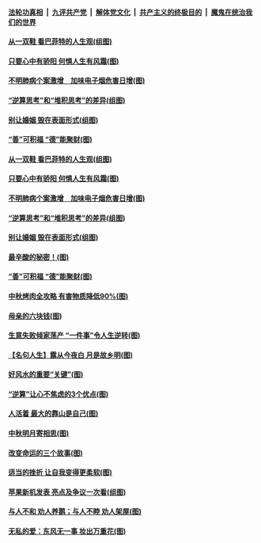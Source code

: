 ####  [法轮功真相](../../../../basic/blob/master/README.md?t=09141726) &nbsp;|&nbsp; [九评共产党](../../../../9ping.md/blob/master/README.md?t=09141726) &nbsp;|&nbsp; [解体党文化](../../../../jtdwh.md/blob/master/README.md?t=09141726)  &nbsp;|&nbsp; [共产主义的终极目的](../../../../gczydzjmd.md/blob/master/README.md?t=09141726) &nbsp;|&nbsp; [魔鬼在统治我们的世界](../../../../mgztzwmdsj.md/blob/master/README.md?t=09141726) 

#### [从一双鞋 看巴菲特的人生观(组图)](../pages/p8/907311.md?t=09141726) 

#### [只要心中有骄阳 何惧人生有风霜(图)](../pages/p8/907320.md?t=09141726) 

#### [不明肺病个案激增　加味电子烟危害日增(图)](../pages/p8/907307.md?t=09141726) 

#### [“逆算思考”和“堆积思考”的差异(组图)](../pages/p8/907229.md?t=09141726) 

#### [别让婚姻 毁在表面形式(组图)](../pages/p8/907118.md?t=09141726) 

#### [“善”可积福 “德”能聚财(图)](../pages/p8/906906.md?t=09141726) 

#### [从一双鞋 看巴菲特的人生观(组图)](../pages/p8/907311.md?t=09141726) 

#### [只要心中有骄阳 何惧人生有风霜(图)](../pages/p8/907320.md?t=09141726) 

#### [不明肺病个案激增　加味电子烟危害日增(图)](../pages/p8/907307.md?t=09141726) 

#### [“逆算思考”和“堆积思考”的差异(组图)](../pages/p8/907229.md?t=09141726) 

#### [别让婚姻 毁在表面形式(组图)](../pages/p8/907118.md?t=09141726) 

#### [最辛酸的秘密！(图)](../pages/p8/906327.md?t=09141726) 

#### [“善”可积福 “德”能聚财(图)](../pages/p8/906906.md?t=09141726) 

#### [中秋烤肉全攻略 有害物质降低90%(图)](../pages/p8/907227.md?t=09141726) 

#### [母亲的六块钱(图)](../pages/p8/907107.md?t=09141726) 

#### [生意失败倾家荡产 “一件事”令人生逆转(图)](../pages/p8/907101.md?t=09141726) 

#### [【名句人生】露从今夜白 月是故乡明(图)](../pages/p8/906558.md?t=09141726) 

#### [好风水的重要“关键”(图)](../pages/p8/907087.md?t=09141726) 

#### [“逆算”让心不焦虑的3个优点(图)](../pages/p8/907070.md?t=09141726) 

#### [人活着 最大的靠山是自己(图)](../pages/p8/906329.md?t=09141726) 

#### [中秋明月寄相思(图)](../pages/p8/906932.md?t=09141726) 

#### [改变命运的三个故事(图)](../pages/p8/906257.md?t=09141726) 

#### [适当的挫折 让自我变得更柔软(图)](../pages/p8/906984.md?t=09141726) 

#### [苹果新机发表 亮点及争议一次看(组图)](../pages/p8/906967.md?t=09141726) 

#### [与人不和 劝人养鹅；与人不睦 劝人架屋(图)](../pages/p8/906905.md?t=09141726) 

#### [无私的爱：东风无一事 妆出万重花(图)](../pages/p8/906862.md?t=09141726) 

